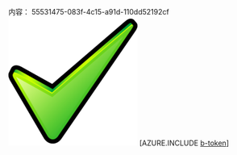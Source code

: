 内容： 55531475-083f-4c15-a91d-110dd52192cf![图像](e9cc2958-6c68-4e66-b166-57be9ca095d7.png)
[AZURE.INCLUDE [b-token](7edf80e1-e047-48c1-a61e-b650d7b7a970.md)]

